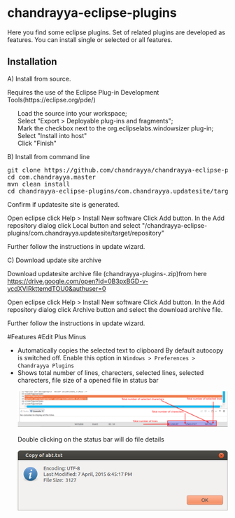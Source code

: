 # chandrayya-eclipse-plugins
Here you find some eclipse plugins. Set of related plugins are developed as features. You can install single or selected or all features.


<h2>Installation</h2>

A) Install from source.
<p>Requires the use of the Eclipse Plug-in Development Tools(https://eclipse.org/pde/)</p>

<ul class="task-list">
<li>Load the source into your workspace;</li>
<li>Select "Export &gt; Deployable plug-ins and fragments";</li>
<li>Mark the checkbox next to the org.eclipselabs.windowsizer plug-in;</li>
<li>Select "Install into host"</li>
<li>Click "Finish"</li>
</ul>

B) Install from command line

<pre>
git clone https://github.com/chandrayya/chandrayya-eclipse-plugins.git
cd com.chandrayya.master
mvn clean install
cd chandrayya-eclipse-plugins/com.chandrayya.updatesite/target/repository
</pre>
Confirm if updatesite site is generated.

Open eclipse click Help > Install New software
Click Add button. In the Add repository dialog click Local button and select "<Cloned folder>/chandrayya-eclipse-plugins/com.chandrayya.updatesite/target/repository"

Further follow the instructions in update wizard.

C) Download update site archive

Download updatesite archive file (chandrayya-plugins-<Timestamp>.zip)from here
https://drive.google.com/open?id=0B3pxBGD-v-ycdXVIRkttemdTOU0&authuser=0

Open eclipse click Help > Install New software
Click Add button. In the Add repository dialog click Archive button and select the download archive file.

Further follow the instructions in update wizard.

#Features
#Edit Plus Minus
* Automatically copies the selected text to clipboard
By default autocopy is switched off. Enable this option in `Windows > Preferences > Chandrayya Plugins`
* Shows total number of lines, charecters, selected lines, selected charecters, file size of a opened file in status bar
<br><br>
![File Details In Status Bar](com.chandrayya.product/screenshots/FileDetaisInStatusBar.png)
<br><br>
Double clicking on the status bar will do file details
<br><br>
![File Details Popup](/com.chandrayya.product/screenshots/FileDetails.png)
